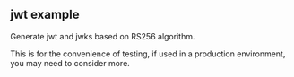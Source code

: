 ## jwt example

Generate jwt and jwks based on RS256 algorithm. 

This is for the convenience of testing, if used in a production environment, you may need to consider more.